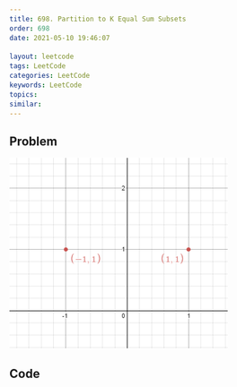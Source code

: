```yaml
---
title: 698. Partition to K Equal Sum Subsets
order: 698
date: 2021-05-10 19:46:07

layout: leetcode
tags: LeetCode
categories: LeetCode
keywords: LeetCode
topics:
similar:
---
```


## Problem

![image tooltip here](./assets/356-1.png)

## Code

```java

```
